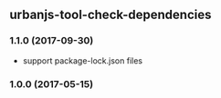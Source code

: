 ## urbanjs-tool-check-dependencies

### 1.1.0 (2017-09-30)
- support package-lock.json files

### 1.0.0 (2017-05-15)
